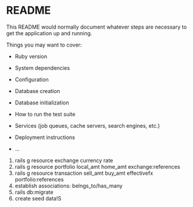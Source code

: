 # README

This README would normally document whatever steps are necessary to get the
application up and running.

Things you may want to cover:

* Ruby version

* System dependencies

* Configuration

* Database creation

* Database initialization

* How to run the test suite

* Services (job queues, cache servers, search engines, etc.)

* Deployment instructions

* ...

1. rails g resource exchange currency rate
2. rails g resource portfolio local_amt home_amt exchange:references
3. rails g resource transaction sell_amt buy_amt effectivefx portfolio:references
4. establish associations: belngs_to/has_many
5. rails db:migrate
5. create seed data!S